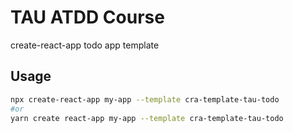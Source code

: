 # TAU ATDD Course
create-react-app todo app template

## Usage
```sh
npx create-react-app my-app --template cra-template-tau-todo
#or
yarn create react-app my-app --template cra-template-tau-todo
```
